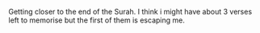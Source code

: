 Getting closer to the end of the Surah. I think i might have about 3 verses left to memorise but the first of them is escaping me.


